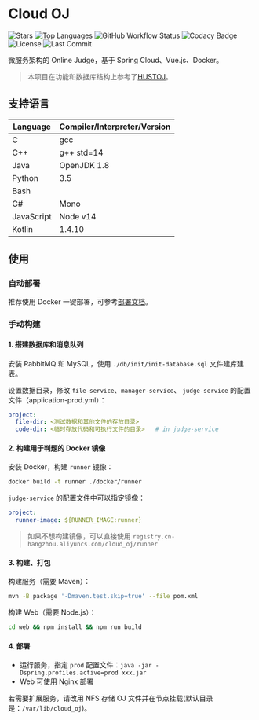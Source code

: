 # Cloud OJ

![Stars](https://img.shields.io/github/stars/imcloudfloating/Cloud-OJ?logo=github)
![Top Languages](https://img.shields.io/github/languages/top/imcloudfloating/Cloud-OJ?logo=github)
![GitHub Workflow Status](https://img.shields.io/github/workflow/status/imcloudfloating/Cloud-OJ/Java%20CI%20with%20Maven?logo=github)
![Codacy Badge](https://api.codacy.com/project/badge/Grade/3fb7e4c059c5431799b8863218750095)
![License](https://img.shields.io/github/license/imcloudfloating/Cloud-OJ)
![Last Commit](https://img.shields.io/github/last-commit/imcloudfloating/Cloud-OJ)

微服务架构的 Online Judge，基于 Spring Cloud、Vue.js、Docker。

> 本项目在功能和数据库结构上参考了[HUSTOJ](https://github.com/zhblue/hustoj)。

## 支持语言

Language        | Compiler/Interpreter/Version
----------------|-------------------------------
C               | gcc
C++             | g++ std=14
Java            | OpenJDK 1.8
Python          | 3.5
Bash            |
C#              | Mono
JavaScript      | Node v14
Kotlin          | 1.4.10

## 使用

### 自动部署

推荐使用 Docker 一键部署，可参考[部署文档](https://github.com/imcloudfloating/Cloud-OJ/wiki/部署)。

### 手动构建

#### 1. 搭建数据库和消息队列

安装 RabbitMQ 和 MySQL，使用 `./db/init/init-database.sql` 文件建库建表。

设置数据目录，修改 `file-service`、`manager-service`、 `judge-service` 的配置文件（application-prod.yml）：

```yaml
project:
  file-dir: <测试数据和其他文件的存放目录>
  code-dir: <临时存放代码和可执行文件的目录>   # in judge-service
```

#### 2. 构建用于判题的 Docker 镜像

安装 Docker，构建 `runner` 镜像：

```bash
docker build -t runner ./docker/runner
```

`judge-service` 的配置文件中可以指定镜像：

```yaml
project:
  runner-image: ${RUNNER_IMAGE:runner}
```

> 如果不想构建镜像，可以直接使用 `registry.cn-hangzhou.aliyuncs.com/cloud_oj/runner`

#### 3. 构建、打包

构建服务（需要 Maven）：

```bash
mvn -B package '-Dmaven.test.skip=true' --file pom.xml
```

构建 Web（需要 Node.js）：

```bash
cd web && npm install && npm run build
```

#### 4. 部署

- 运行服务，指定 `prod` 配置文件：`java -jar -Dspring.profiles.active=prod xxx.jar`
- Web 可使用 Nginx 部署

若需要扩展服务，请改用 NFS 存储 OJ 文件并在节点挂载(默认目录是：`/var/lib/cloud_oj`)。
